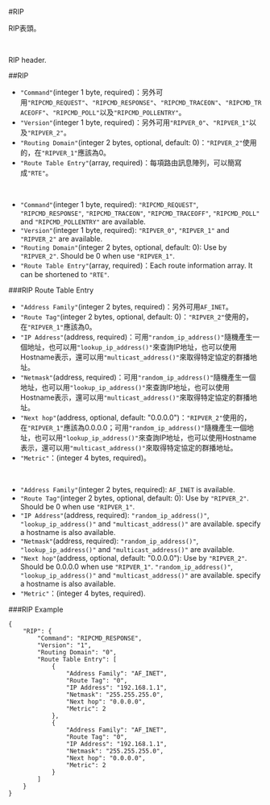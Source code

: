 #RIP

RIP表頭。

</br>

RIP header.

##RIP
* ```"Command"```(integer 1 byte, required)：另外可用```"RIPCMD_REQUEST"```、```"RIPCMD_RESPONSE"```、```"RIPCMD_TRACEON"```、```"RIPCMD_TRACEOFF"```、```"RIPCMD_POLL"```以及```"RIPCMD_POLLENTRY"```。
* ```"Version"```(integer 1 byte, required)：另外可用```"RIPVER_0"```、```"RIPVER_1"```以及```"RIPVER_2"```。
* ```"Routing Domain"```(integer 2 bytes, optional, default: 0)：```"RIPVER_2"```使用的，在```"RIPVER_1"```應該為0。
* ```"Route Table Entry"```(array, required)：每項路由訊息陣列，可以簡寫成```"RTE"```。

</br>

* ```"Command"```(integer 1 byte, required): ```"RIPCMD_REQUEST"```, ```"RIPCMD_RESPONSE"```, ```"RIPCMD_TRACEON"```, ```"RIPCMD_TRACEOFF"```, ```"RIPCMD_POLL"``` and ```"RIPCMD_POLLENTRY"``` are available.
* ```"Version"```(integer 1 byte, required): ```"RIPVER_0"```, ```"RIPVER_1"``` and ```"RIPVER_2"``` are available.
* ```"Routing Domain"```(integer 2 bytes, optional, default: 0): Use by ```"RIPVER_2"```. Should be 0 when use ```"RIPVER_1"```.
* ```"Route Table Entry"```(array, required)：Each route information array. It can be shortened to ```"RTE"```.

###RIP Route Table Entry
* ```"Address Family"```(integer 2 bytes, required)：另外可用```AF_INET```。
* ```"Route Tag"```(integer 2 bytes, optional, default: 0)：```"RIPVER_2"```使用的，在```"RIPVER_1"```應該為0。
* ```"IP Address"```(address, required)：可用```"random_ip_address()"```隨機產生一個地址，也可以用```"lookup_ip_address()"```來查詢IP地址，也可以使用Hostname表示，還可以用```"multicast_address()"```來取得特定協定的群播地址。
* ```"Netmask"```(address, required)：可用```"random_ip_address()"```隨機產生一個地址，也可以用```"lookup_ip_address()"```來查詢IP地址，也可以使用Hostname表示，還可以用```"multicast_address()"```來取得特定協定的群播地址。
* ```"Next hop"```(address, optional, default: "0.0.0.0")：```"RIPVER_2"```使用的，在```"RIPVER_1"```應該為0.0.0.0；可用```"random_ip_address()"```隨機產生一個地址，也可以用```"lookup_ip_address()"```來查詢IP地址，也可以使用Hostname表示，還可以用```"multicast_address()"```來取得特定協定的群播地址。
* ```"Metric"```：(integer 4 bytes, required)。

</br>

* ```"Address Family"```(integer 2 bytes, required): ```AF_INET``` is available.
* ```"Route Tag"```(integer 2 bytes, optional, default: 0): Use by ```"RIPVER_2"```. Should be 0 when use ```"RIPVER_1"```.
* ```"IP Address"```(address, required): ```"random_ip_address()"```, ```"lookup_ip_address()"``` and ```"multicast_address()"``` are available. specify a hostname is also available.
* ```"Netmask"```(address, required): ```"random_ip_address()"```, ```"lookup_ip_address()"``` and ```"multicast_address()"``` are available.
* ```"Next hop"```(address, optional, default: "0.0.0.0"):  Use by ```"RIPVER_2"```. Should be 0.0.0.0 when use ```"RIPVER_1"```. ```"random_ip_address()"```, ```"lookup_ip_address()"``` and ```"multicast_address()"``` are available. specify a hostname is also available.
* ```"Metric"```：(integer 4 bytes, required).

###RIP Example

```
{
    "RIP": {
        "Command": "RIPCMD_RESPONSE",
        "Version": "1",
        "Routing Domain": "0",
        "Route Table Entry": [
            {
                "Address Family": "AF_INET",
                "Route Tag": "0",
                "IP Address": "192.168.1.1",
                "Netmask": "255.255.255.0",
                "Next hop": "0.0.0.0",
                "Metric": 2
            },
            {
                "Address Family": "AF_INET",
                "Route Tag": "0",
                "IP Address": "192.168.1.1",
                "Netmask": "255.255.255.0",
                "Next hop": "0.0.0.0",
                "Metric": 2
            }
        ]
    }
}
```